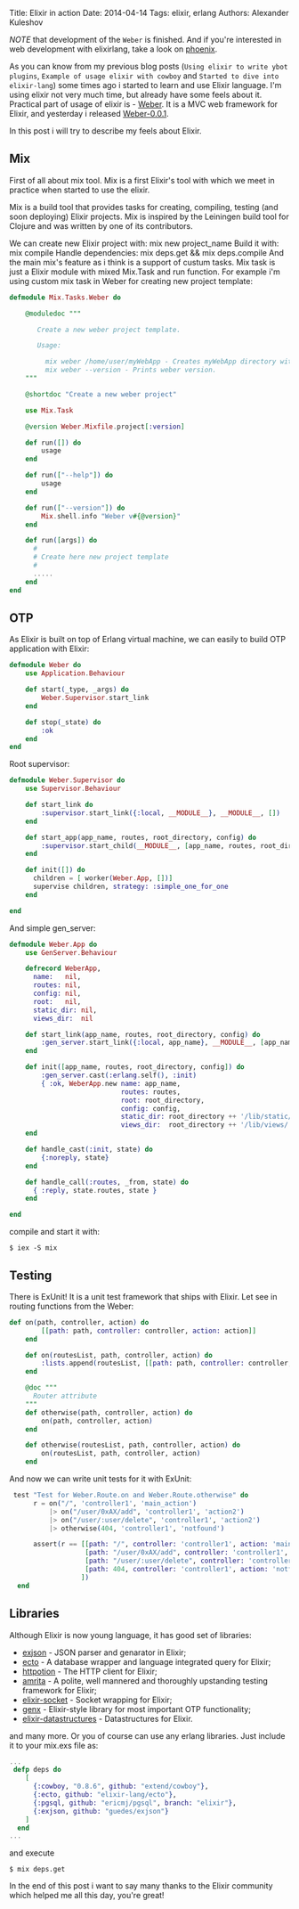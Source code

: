 Title: Elixir in action
Date: 2014-04-14
Tags: elixir, erlang
Authors:  Alexander Kuleshov

*NOTE* that development of the `Weber` is finished. And if you're interested in web development with elixirlang, take a look on [phoenix](https://github.com/phoenixframework/phoenix).

As you can know from my previous blog posts (`Using elixir to write ybot plugins`, `Example of usage elixir with cowboy` and `Started to dive into elixir-lang`) some times ago i started to learn and use Elixir language. I'm using elixir not very much time, but already have some feels about it. Practical part of usage of elixir is - [Weber](https://github.com/elixir-web/weber). It is a MVC web framework for Elixir, and yesterday i released [Weber-0.0.1](https://twitter.com/0xAX/status/379319481694048257).

In this post i will try to describe my feels about Elixir.

Mix
--------------

First of all about mix tool. Mix is a first Elixir's tool with which we meet in practice when started to use the elixir.

Mix is a build tool that provides tasks for creating, compiling, testing (and soon deploying) Elixir projects. Mix is inspired by the Leiningen build tool for Clojure and was written by one of its contributors.

We can create new Elixir project with: mix new project_name Build it with: mix compile Handle dependencies: mix deps.get && mix deps.compile And the main mix's feature as i think is a support of custum tasks. Mix task is just a Elixir module with mixed Mix.Task and run function. For example i'm using custom mix task in Weber for creating new project template:

```elixir
defmodule Mix.Tasks.Weber do

    @moduledoc """

       Create a new weber project template.

       Usage:

         mix weber /home/user/myWebApp - Creates myWebApp directory with weber project skeleton.
         mix weber --version - Prints weber version.
    """

    @shortdoc "Create a new weber project"

    use Mix.Task

    @version Weber.Mixfile.project[:version]

    def run([]) do
        usage
    end

    def run(["--help"]) do
        usage
    end

    def run(["--version"]) do
        Mix.shell.info "Weber v#{@version}"
    end

    def run([args]) do
      #
      # Create here new project template
      #
      .....
    end
end
```

OTP
-----------------

As Elixir is built on top of Erlang virtual machine, we can easily to build OTP application with Elixir:

```elixir
defmodule Weber do
    use Application.Behaviour

    def start(_type, _args) do
        Weber.Supervisor.start_link
    end

    def stop(_state) do
        :ok
    end
end
```

Root supervisor:

```elixir
defmodule Weber.Supervisor do
    use Supervisor.Behaviour

    def start_link do
        :supervisor.start_link({:local, __MODULE__}, __MODULE__, [])
    end

    def start_app(app_name, routes, root_directory, config) do
        :supervisor.start_child(__MODULE__, [app_name, routes, root_directory, config])
    end

    def init([]) do
      children = [ worker(Weber.App, [])]
      supervise children, strategy: :simple_one_for_one
    end

end
```

And simple gen_server:

```elixir
defmodule Weber.App do
    use GenServer.Behaviour

    defrecord WeberApp,
      name:   nil,
      routes: nil,
      config: nil,
      root:   nil,
      static_dir: nil,
      views_dir:  nil

    def start_link(app_name, routes, root_directory, config) do
        :gen_server.start_link({:local, app_name}, __MODULE__, [app_name, routes, root_directory, config], [])
    end

    def init([app_name, routes, root_directory, config]) do
        :gen_server.cast(:erlang.self(), :init)
        { :ok, WeberApp.new name: app_name,
                            routes: routes,
                            root: root_directory,
                            config: config,
                            static_dir: root_directory ++ '/lib/static/',
                            views_dir:  root_directory ++ '/lib/views/' }
    end

    def handle_cast(:init, state) do
        {:noreply, state}
    end

    def handle_call(:routes, _from, state) do
      { :reply, state.routes, state }
    end

end
```

compile and start it with:

```
$ iex -S mix
```

Testing
-----------------

There is ExUnit! It is a unit test framework that ships with Elixir. Let see in routing functions from the Weber:

```elixir
def on(path, controller, action) do
        [[path: path, controller: controller, action: action]]
    end

    def on(routesList, path, controller, action) do
        :lists.append(routesList, [[path: path, controller: controller, action: action]])
    end

    @doc """
      Router attribute
    """
    def otherwise(path, controller, action) do
        on(path, controller, action)
    end

    def otherwise(routesList, path, controller, action) do
        on(routesList, path, controller, action)
    end
```

And now we can write unit tests for it with ExUnit:

```elixir
 test "Test for Weber.Route.on and Weber.Route.otherwise" do
      r = on("/", 'controller1', 'main_action')
          |> on("/user/0xAX/add", 'controller1', 'action2')
          |> on("/user/:user/delete", 'controller1', 'action2')
          |> otherwise(404, 'controller1', 'notfound')

      assert(r == [[path: "/", controller: 'controller1', action: 'main_action'],
                   [path: "/user/0xAX/add", controller: 'controller1', action: 'action2'],
                   [path: "/user/:user/delete", controller: 'controller1', action: 'action2'],
                   [path: 404, controller: 'controller1', action: 'notfound']
                  ])
  end
```

Libraries
-----------

Although Elixir is now young language, it has good set of libraries:

* [exjson](https://github.com/guedes/exjson) - JSON parser and genarator in Elixir;
* [ecto](https://github.com/elixir-lang/ecto) - A database wrapper and language integrated query for Elixir;
* [httpotion](https://github.com/myfreeweb/httpotion) - The HTTP client for Elixir;
* [amrita](https://github.com/josephwilk/amrita) - A polite, well mannered and thoroughly upstanding testing framework for Elixir;
* [elixir-socket](https://github.com/meh/elixir-socket) - Socket wrapping for Elixir;
* [genx](https://github.com/yrashk/genx) - Elixir-style library for most important OTP functionality;
* [elixir-datastructures](https://github.com/meh/elixir-datastructures) - Datastructures for Elixir.

and many more. Or you of course can use any erlang libraries. Just include it to your mix.exs file as:

```elixir
...
 defp deps do
    [
      {:cowboy, "0.8.6", github: "extend/cowboy"},
      {:ecto, github: "elixir-lang/ecto"},
      {:pgsql, github: "ericmj/pgsql", branch: "elixir"},
      {:exjson, github: "guedes/exjson"}
    ]
  end
...
```

and execute

```
$ mix deps.get
```

In the end of this post i want to say many thanks to the Elixir community which helped me all this day, you're great!
